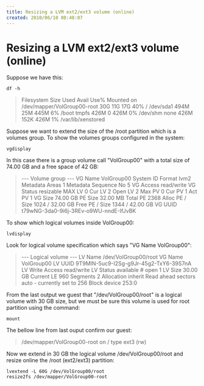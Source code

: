 ```yaml
---
title: Resizing a LVM ext2/ext3 volume (online)
created: 2010/06/10 08:48:07
---
```


# Resizing a LVM ext2/ext3 volume (online)

Suppose we have this: 
    
    
    df -h
    

> Filesystem Size Used Avail Use% Mounted on /dev/mapper/VolGroup00-root 30G 11G 17G 40% / /dev/sda1 494M 25M 445M 6% /boot tmpfs 426M 0 426M 0% /dev/shm none 426M 152K 426M 1% /var/lib/xenstored 

Suppose we want to extend the size of the /root partition which is a volumes group. To show the volumes groups configured in the system: 
    
    
    vgdisplay 
    

In this case there is a group volume call "VolGroup00" with a total size of 74.00 GB and a free space of 42 GB: 

> \--- Volume group --- VG Name VolGroup00 System ID Format lvm2 Metadata Areas 1 Metadata Sequence No 5 VG Access read/write VG Status resizable MAX LV 0 Cur LV 2 Open LV 2 Max PV 0 Cur PV 1 Act PV 1 VG Size 74.00 GB PE Size 32.00 MB Total PE 2368 Alloc PE / Size 1024 / 32.00 GB Free PE / Size 1344 / 42.00 GB VG UUID t79wNG-3da0-9i6j-3REv-o9WU-nndE-IfJvBK 

To show which logical volumes inside VolGroup00: 
    
    
    lvdisplay
    

Look for logical volume specification which says "VG Name VolGroup00": 

> \--- Logical volume --- LV Name /dev/VolGroup00/root VG Name VolGroup00 LV UUID 9T9MIN-5uc9-I2Sg-g9Jr-45g2-TxY6-39S7nA LV Write Access read/write LV Status available # open 1 LV Size 30.00 GB Current LE 960 Segments 2 Allocation inherit Read ahead sectors auto \- currently set to 256 Block device 253:0 

From the last output we guest that "/dev/VolGroup00/root" is a logical volume with 30 GB size, but we must be sure this volume is used for root partition using the command: 
    
    
    mount
    

The bellow line from last ouput confirm our guest: 

> /dev/mapper/VolGroup00-root on / type ext3 (rw) 

Now we extend in 30 GB the logical volume /dev/VolGroup00/root and resize online the /root (ext2/ext3) partition: 
    
    
    lvextend -L 60G /dev/VolGroup00/root
    resize2fs /dev/mapper/VolGroup00-root